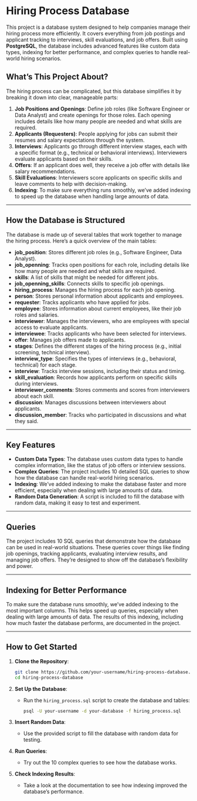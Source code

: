 # Hiring Process Database

This project is a database system designed to help companies manage their hiring process more efficiently. It covers everything from job postings and applicant tracking to interviews, skill evaluations, and job offers. Built using **PostgreSQL**, the database includes advanced features like custom data types, indexing for better performance, and complex queries to handle real-world hiring scenarios.

## What’s This Project About?

The hiring process can be complicated, but this database simplifies it by breaking it down into clear, manageable parts:

1. **Job Positions and Openings**: Define job roles (like Software Engineer or Data Analyst) and create openings for those roles. Each opening includes details like how many people are needed and what skills are required.
2. **Applicants (Requesters)**: People applying for jobs can submit their resumes and salary expectations through the system.
3. **Interviews**: Applicants go through different interview stages, each with a specific format (e.g., technical or behavioral interviews). Interviewers evaluate applicants based on their skills.
4. **Offers**: If an applicant does well, they receive a job offer with details like salary recommendations.
5. **Skill Evaluations**: Interviewers score applicants on specific skills and leave comments to help with decision-making.
6. **Indexing**: To make sure everything runs smoothly, we’ve added indexing to speed up the database when handling large amounts of data.

---

## How the Database is Structured

The database is made up of several tables that work together to manage the hiring process. Here’s a quick overview of the main tables:

- **job_position**: Stores different job roles (e.g., Software Engineer, Data Analyst).
- **job_openning**: Tracks open positions for each role, including details like how many people are needed and what skills are required.
- **skills**: A list of skills that might be needed for different jobs.
- **job_openning_skills**: Connects skills to specific job openings.
- **hiring_process**: Manages the hiring process for each job opening.
- **person**: Stores personal information about applicants and employees.
- **requester**: Tracks applicants who have applied for jobs.
- **employee**: Stores information about current employees, like their job roles and salaries.
- **interviewer**: Manages the interviewers, who are employees with special access to evaluate applicants.
- **interviewee**: Tracks applicants who have been selected for interviews.
- **offer**: Manages job offers made to applicants.
- **stages**: Defines the different stages of the hiring process (e.g., initial screening, technical interview).
- **interview_type**: Specifies the types of interviews (e.g., behavioral, technical) for each stage.
- **interview**: Tracks interview sessions, including their status and timing.
- **skill_evaluation**: Records how applicants perform on specific skills during interviews.
- **interviewer_comments**: Stores comments and scores from interviewers about each skill.
- **discussion**: Manages discussions between interviewers about applicants.
- **discussion_member**: Tracks who participated in discussions and what they said.

---

## Key Features

- **Custom Data Types**: The database uses custom data types to handle complex information, like the status of job offers or interview sessions.
- **Complex Queries**: The project includes 10 detailed SQL queries to show how the database can handle real-world hiring scenarios.
- **Indexing**: We’ve added indexing to make the database faster and more efficient, especially when dealing with large amounts of data.
- **Random Data Generation**: A script is included to fill the database with random data, making it easy to test and experiment.

---

## Queries

The project includes 10 SQL queries that demonstrate how the database can be used in real-world situations. These queries cover things like finding job openings, tracking applicants, evaluating interview results, and managing job offers. They’re designed to show off the database’s flexibility and power.

---

## Indexing for Better Performance

To make sure the database runs smoothly, we’ve added indexing to the most important columns. This helps speed up queries, especially when dealing with large amounts of data. The results of this indexing, including how much faster the database performs, are documented in the project.

---

## How to Get Started

1. **Clone the Repository**:
   ```bash
   git clone https://github.com/your-username/hiring-process-database.git
   cd hiring-process-database
   ```

2. **Set Up the Database**:
   - Run the `hiring_process.sql` script to create the database and tables:
     ```bash
     psql -U your-username -d your-database -f hiring_process.sql
     ```

3. **Insert Random Data**:
   - Use the provided script to fill the database with random data for testing.

4. **Run Queries**:
   - Try out the 10 complex queries to see how the database works.

5. **Check Indexing Results**:
   - Take a look at the documentation to see how indexing improved the database’s performance.
